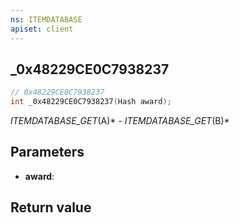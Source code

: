 ```yaml
---
ns: ITEMDATABASE
apiset: client
---
```

## _0x48229CE0C7938237

```c
// 0x48229CE0C7938237
int _0x48229CE0C7938237(Hash award);
```

_ITEMDATABASE_GET_(A)* - _ITEMDATABASE_GET_(B)*

## Parameters
* **award**:

## Return value

